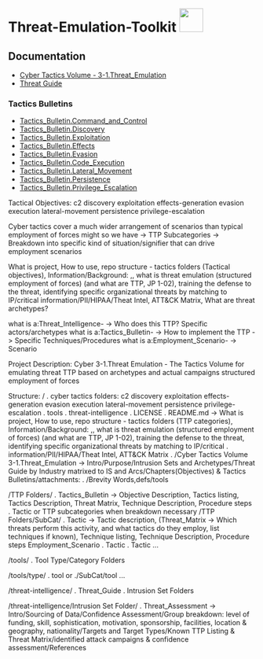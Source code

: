 # Threat-Emulation-Toolkit <img src="https://github.com/0sm0s1z/Threat-Emulation-Toolkit/app/tet.png" width="48">

## Documentation
* [Cyber Tactics Volume - 3-1.Threat_Emulation](Cyber_Tactics_Volume_3-1.Threat_Emulation.md)
* [Threat Guide](threat-intelligence/Threat_Guide.md)

### Tactics Bulletins

* [Tactics_Bulletin.Command_and_Control](c2/Tactics_Bulletin.Command_and_Control.md)
* [Tactics_Bulletin.Discovery](discovery/Tactics_Bulletin.Discovery.md)
* [Tactics_Bulletin.Exploitation](exploitation/Tactics_Bulletin.Exploitation.md)
* [Tactics_Bulletin.Effects](effects-generation/Tactics_Bulletin.Effects.md)
* [Tactics_Bulletin.Evasion](evasion/Tactics_Bulletin.Evasion.md)
* [Tactics_Bulletin.Code_Execution](execution/Tactics_Bulletin.Code_Execution.md)
* [Tactics_Bulletin.Lateral_Movement](lateral-movement/Tactics_Bulletin.Lateral_Movement.md)
* [Tactics_Bulletin.Persistence](persistence/Tactics_Bulletin.Persistence.md)
* [Tactics_Bulletin.Privilege_Escalation](privilege-escalation/Tactics_Bulletin.Privilege_Escalation.md)

Tactical Objectives:
c2
discovery
exploitation
effects-generation
evasion
execution
lateral-movement
persistence
privilege-escalation

Cyber tactics cover a much wider arrangement of scenarios than typical employment of forces might so we have -> TTP Subcategories -> Breakdown into specific kind of situation/signifier that can drive employment scenarios

What is project, How to use, repo structure - tactics folders (Tactical objectives), Information/Background: ,, what is threat emulation (structured employment of forces) (and what are TTP, JP 1-02), training the defense to the threat, identifying specific organizational threats by matching to IP/critical information/PII/HIPAA/Theat Intel, ATT&CK Matrix, What are threat archetypes?

what is a:Threat_Intelligence- -> Who does this TTP? Specific actors/archetypes
what is a:Tactics_Bulletin- -> How to implement the TTP -> Specific Techniques/Procedures
what is a:Employment_Scenario- -> Scenario

Project Description: Cyber 3-1.Threat Emulation - The Tactics Volume for emulating threat TTP based on archetypes and actual campaigns structured employment of forces

Structure:
/
. cyber tactics folders: c2 discovery exploitation effects-generation evasion execution lateral-movement persistence privilege-escalation
. tools
. threat-intelligence
. LICENSE
. README.md -> What is project, How to use, repo structure - tactics folders (TTP categories), Information/Background: ,, what is threat emulation (structured employment of forces) (and what are TTP, JP 1-02), training the defense to the threat, identifying specific organizational threats by matching to IP/critical . information/PII/HIPAA/Theat Intel, ATT&CK Matrix
. /Cyber Tactics Volume 3-1.Threat_Emulation -> Intro/Purpose/Intrusion Sets and Archetypes/Threat Guide by Industry matrixed to IS and Arcs/Chapters(Objectives) & Tactics Bulletins/attachments: . /Brevity Words,defs/tools

/TTP Folders/
. Tactics_Bulletin -> Objective Description, Tactics listing, Tactics Description, Threat Matrix, Technique Description, Procedure steps
. Tactic or TTP subcategories when breakdown necessary
/TTP Folders/SubCat/
. Tactic -> Tactic description, (Threat_Matrix -> Which threats perform this activity, and what tactics do they employ, list techniques if known), Technique listing, Technique Description, Procedure steps
Employment_Scenario
. Tactic
. Tactic
...

/tools/
. Tool Type/Category Folders

/tools/type/
. tool or ./SubCat/tool
...

/threat-intelligence/
. Threat_Guide
. Intrusion Set Folders

/threat-intelligence/Intrusion Set Folder/
. Threat_Assessment -> Intro/Sourcing of Data/Confidence Assessment/Group breakdown: level of funding, skill, sophistication, motivation, sponsorship, facilities, location & geography, nationality/Targets and Target Types/Known TTP Listing & Threat Matrix/identified attack campaigns & confidence assessment/References
